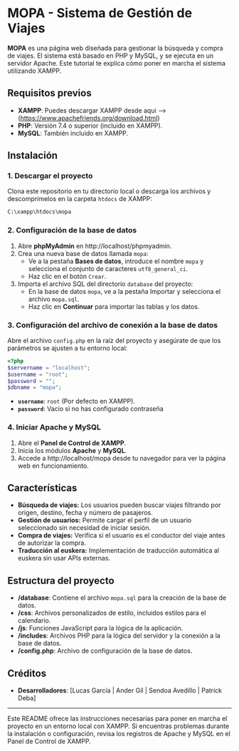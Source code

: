 
# MOPA - Sistema de Gestión de Viajes

**MOPA** es una página web diseñada para gestionar la búsqueda y compra de viajes. El sistema está basado en PHP y MySQL, y se ejecuta en un servidor Apache. Este tutorial te explica cómo poner en marcha el sistema utilizando XAMPP.

## Requisitos previos

- **XAMPP**: Puedes descargar XAMPP desde aqui --> (https://www.apachefriends.org/download.html)
- **PHP**: Versión 7.4 o superior (incluido en XAMPP).
- **MySQL**: También incluido en XAMPP.

## Instalación

### 1. Descargar el proyecto

Clona este repositorio en tu directorio local o descarga los archivos y descomprímelos en la carpeta `htdocs` de XAMPP:

```bash
C:\xampp\htdocs\mopa
```

### 2. Configuración de la base de datos

1. Abre **phpMyAdmin** en http://localhost/phpmyadmin.
2. Crea una nueva base de datos llamada `mopa`:
   - Ve a la pestaña **Bases de datos**, introduce el nombre `mopa` y selecciona el conjunto de caracteres `utf8_general_ci`.
   - Haz clic en el botón `Crear`.
3. Importa el archivo SQL del directorio `database` del proyecto:
   - En la base de datos `mopa`, ve a la pestaña Importar y selecciona el archivo `mopa.sql`.
   - Haz clic en **Continuar** para importar las tablas y los datos.

### 3. Configuración del archivo de conexión a la base de datos

Abre el archivo `config.php` en la raíz del proyecto y asegúrate de que los parámetros se ajusten a tu entorno local:

```php
<?php
$servername = "localhost";
$username = "root";
$password = "";
$dbname = "mopa";
```

- **`username`**: `root` (Por defecto en XAMPP).
- **`password`**: Vacío si no has configurado contraseña

### 4. Iniciar Apache y MySQL

1. Abre el **Panel de Control de XAMPP**.
2. Inicia los módulos **Apache** y **MySQL**.
3. Accede a http://localhost/mopa desde tu navegador para ver la página web en funcionamiento.

## Características

- **Búsqueda de viajes:** Los usuarios pueden buscar viajes filtrando por origen, destino, fecha y número de pasajeros.
- **Gestión de usuarios:** Permite cargar el perfil de un usuario seleccionado sin necesidad de iniciar sesión.
- **Compra de viajes:** Verifica si el usuario es el conductor del viaje antes de autorizar la compra.
- **Traducción al euskera:** Implementación de traducción automática al euskera sin usar APIs externas.

## Estructura del proyecto

- **/database**: Contiene el archivo `mopa.sql` para la creación de la base de datos.
- **/css**: Archivos personalizados de estilo, incluidos estilos para el calendario.
- **/js**: Funciones JavaScript para la lógica de la aplicación.
- **/includes**: Archivos PHP para la lógica del servidor y la conexión a la base de datos.
- **/config.php**: Archivo de configuración de la base de datos.

## Créditos

- **Desarrolladores**: [Lucas García | Ander Gil | Sendoa Avedillo | Patrick Deba]

---

Este README ofrece las instrucciones necesarias para poner en marcha el proyecto en un entorno local con XAMPP. Si encuentras problemas durante la instalación o configuración, revisa los registros de Apache y MySQL en el Panel de Control de XAMPP.
